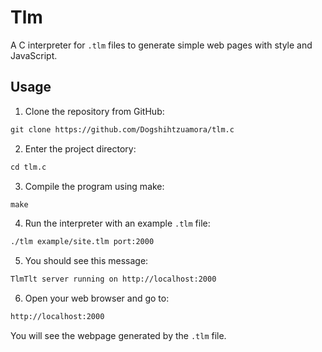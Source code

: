 # Tlm

A C interpreter for `.tlm` files to generate simple web pages with style and JavaScript.

## Usage

1. Clone the repository from GitHub:
```txt
git clone https://github.com/Dogshihtzuamora/tlm.c
```

2. Enter the project directory:
```txt
cd tlm.c
```

3. Compile the program using make:
```txt
make
```

4. Run the interpreter with an example `.tlm` file:
```txt
./tlm example/site.tlm port:2000
```

5. You should see this message:
```txt
TlmTlt server running on http://localhost:2000
```

6. Open your web browser and go to:
```txt
http://localhost:2000
```

You will see the webpage generated by the `.tlm` file.
